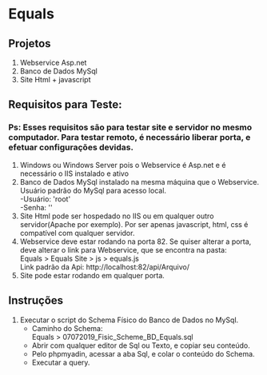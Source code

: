 # Equals

<h2>Projetos</h2>
<ol>
  <li>Webservice Asp.net</li>
  <li>Banco de Dados MySql</li>
  <li>Site Html + javascript</li>
</ol>

<h2>Requisitos para Teste:</h2>
<h3>Ps: Esses requisitos são para testar site e servidor no mesmo computador. Para testar remoto, é necessário liberar porta, e efetuar configurações devidas.</h3>
<ol>
  <li>Windows ou Windows Server pois o Webservice é Asp.net e é necessário o IIS instalado e ativo</li>
  <li>Banco de Dados MySql instalado na mesma máquina que o Webservice. Usuário padrão do MySql para acesso local.</br>
    -Usuário: 'root'</br>
    -Senha: ''</li>
  <li>Site Html pode ser hospedado no IIS ou em qualquer outro servidor(Apache por exemplo). Por ser apenas javascript, html, css é compatível com qualquer servidor.</li>
  <li>Webservice deve estar rodando na porta 82. Se quiser alterar a porta, deve alterar o link para Webservice, que se encontra na pasta:</br>
  Equals > Equals Site > js > equals.js</br>
  Link padrão da Api: http://localhost:82/api/Arquivo/</li>
  <li>Site pode estar rodando em qualquer porta.</li>
</ol>

<h2>Instruções</h2>
<ol>
  <li>Executar o script do Schema Físico do Banco de Dados no MySql.</br>
  <ul>
    <li>Caminho do Schema:</br>
    Equals > 07072019_Fisic_Scheme_BD_Equals.sql</br></li>
    <li>Abrir com qualquer editor de Sql ou Texto, e copiar seu conteúdo.</li>
    <li>Pelo phpmyadin, acessar a aba Sql, e colar o conteúdo do Schema.</li>
    <li>Executar a query.</br>
  </ul>
 </ol>
